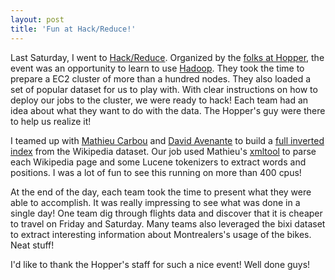 ```yaml
---
layout: post
title: 'Fun at Hack/Reduce!'
---
```


Last Saturday, I went to <a href="http://www.hackreduce.org/">Hack/Reduce</a>. Organized by the <a href="http://www.hopper.travel/about.html">folks at Hopper</a>, the event was an opportunity to learn to use <a href="http://hadoop.apache.org/">Hadoop</a>. They took the time to prepare a EC2 cluster of more than a hundred nodes. They also loaded a set of popular dataset for us to play with. With clear instructions on how to deploy our jobs to the cluster, we were ready to hack! Each team had an idea about what they want to do with the data. The Hopper's guy were there to help us realize it!

I teamed up with <a href="http://blog.mycila.com/">Mathieu Carbou</a> and <a href="http://twitter.com/#!/altus34">David Avenante</a> to build a <a href="http://en.wikipedia.org/wiki/Inverted_index">full inverted index</a> from the Wikipedia dataset. Our job used Mathieu's <a href="http://code.google.com/p/xmltool/">xmltool</a> to parse each Wikipedia page and some Lucene tokenizers to extract words and positions. I was a lot of fun to see this running on more than 400 cpus!

At the end of the day, each team took the time to present what they were able to accomplish. It was really impressing to see what was done in a single day! One team dig through flights data and discover that it is cheaper to travel on Friday and Saturday. Many teams also leveraged the bixi dataset to extract interesting information about Montrealers's usage of the bikes. Neat stuff!

I'd like to thank the Hopper's staff for such a nice event! Well done guys!
